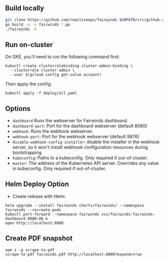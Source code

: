 ## Build locally

```bash
git clone https://github.com/reactiveops/fairwinds $GOPATH/src/github.com/reactiveops/fairwinds
go build -a -o fairwinds *.go
./fairwinds -h
```

## Run on-cluster

On GKE, you'll need to run the following command first:
```
kubectl create clusterrolebinding cluster-admin-binding \
  --clusterrole cluster-admin \
  --user $(gcloud config get-value account)
```

Then apply the config:
```
kubectl apply -f deploy/all.yaml
```


## Options

* `dashboard` Runs the webserver for Fairwinds dashboard.
* `dashboard-port`: Port for the dashboard webserver (default 8080)
* `webhook`: Runs the webhook webserver.
* `webhook-port`: Port for the webhook webserver (default 9876)
* `disable-webhook-config-installer`: disable the installer in the webhook server, so it won't install webhook configuration resources during bootstrapping
* `kubeconfig`: Paths to a kubeconfig. Only required if out-of-cluster.
* `master`: The address of the Kubernetes API server. Overrides any value in kubeconfig. Only required if out-of-cluster.

## Helm Deploy Option

* Create release with Helm:
```
helm upgrade --install fairwinds charts/fairwinds/ --namespace fairwinds --recreate-pods
kubectl port-forward --namespace fairwinds svc/fairwinds-fairwinds-dashboard 8080:80 &
open http://localhost:8080
```

## Create PDF snapshot
```
npm i -g scrape-to-pdf
scrape-to-pdf fairwinds.pdf http://localhost:8080?expand=true
```
